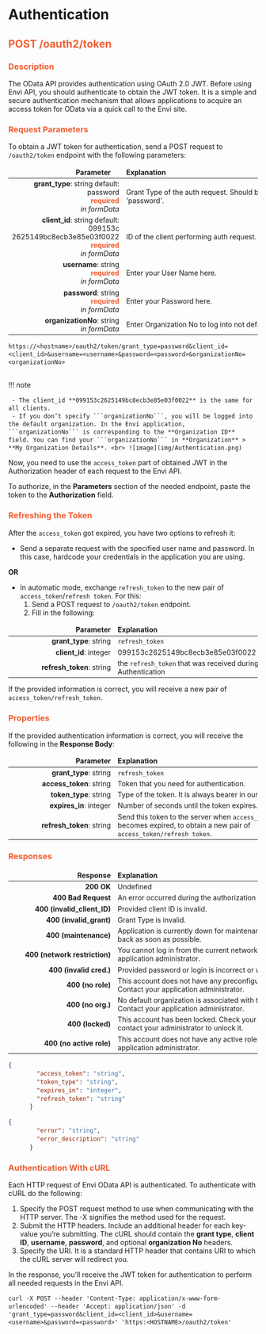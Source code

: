 # Authentication

## <span style="color: #F05D30">POST /oauth2/token</span>

### <span style="color: #F05D30">Description</span>
The OData API provides authentication using OAuth 2.0 JWT. Before using Envi API, you should authenticate to obtain the JWT token. It is a simple and secure authentication mechanism that allows applications to acquire an access token for OData via a quick call to the Envi site.

### <span style="color: #F05D30">Request Parameters</span>
To obtain a JWT token for authentication, send a POST request to ```/oauth2/token``` endpoint with the following parameters:

<style>
td, th {
   border: none!important;
}
</style>
| <div style="width:200px">Parameter</div>     |  <div style="width:380px">Explanation</div>         |                      
|-----:|:-------|
|**grant_type**: string default: <br> password <br> <span style="color: #F05D30">**required**</span> <br> *in formData* | Grant Type of the auth request. Should be set to 'password'.|
|**client_id**: string default:<br> 099153c<br> 2625149bc8ecb3e85e03f0022 <br> <span style="color: #F05D30">**required**</span> <br> *in formData* | ID of the client performing auth request. |
|**username**: string <br> <span style="color: #F05D30">**required**</span> <br> *in formData* | Enter your User Name here. |
|**password**: string <br> <span style="color: #F05D30">**required**</span> <br> *in formData* | Enter your Password here. |
|**organizationNo**: string <br>*in formData* |Enter Organization No to log into not default organization. |

``` title="Example"
https://<hostname>/oauth2/token/grant_type=password&client_id=<client_id>&username=<username>&password=<password>&organizationNo=<organizationNo>
        
``` 

!!! note

     - The client_id **099153c2625149bc8ecb3e85e03f0022** is the same for all clients.
     - If you don’t specify ```organizationNo```, you will be logged into the default organization. In the Envi application, ```organizationNo``` is corresponding to the **Organization ID** field. You can find your ```organizationNo``` in **Organization** > **My Organization Details**. <br> ![image](img/Authentication.png)

Now, you need to use the ```access_token``` part of obtained JWT in the Authorization header of each request to the Envi API.

To authorize, in the **Parameters** section of the needed endpoint, paste the token to the **Authorization** field.


### <span style="color: #F05D30">Refreshing the Token</span>
After the ```access_token``` got expired, you have two options to refresh it:

 - Send a separate request with the specified user name and password. In this case, hardcode your credentials in the application you are using.

**OR**

 - In automatic mode, exchange ```refresh_token``` to the new pair of ```access_token```/```refresh token```. For this:
    1. Send a POST request to ```/oauth2/token``` endpoint.
    2. Fill in the following:

<style>
td, th {
   border: none!important;
}
</style>
| <div style="width:200px">Parameter</div>     |  <div style="width:380px">Explanation</div>         |                      
|-----:|:-------|
|**grant_type**: string | ```refresh_token``` |
|**client_id**: integer | 099153c2625149bc8ecb3e85e03f0022 |
|**refresh_token**: string| the ```refresh_token``` that was received during Authentication |

If the provided information is correct, you will receive a new pair of ```access_token/refresh_token```.

### <span style="color: #F05D30">Properties</span>
If the provided authentication information is correct, you will receive the following in the **Response Body**:

<style>
td, th {
   border: none!important;
}
</style>
| <div style="width:200px">Parameter</div>     |  <div style="width:380px">Explanation</div>         |                      
|-----:|:-------|
|**grant_type**: string | ```refresh_token``` |
|**access_token**: string| Token that you need for authentication. |
|**token_type**: string | Type of the token. It is always bearer in our app. |
|**expires_in**: integer | Number of seconds until the token expires. |
|**refresh_token**: string | Send this token to the server when ```access_token``` becomes expired, to obtain a new pair of ```access_token/refresh token```. |



### <span style="color: #F05D30">Responses</span>

<style>
td, th {
   border: none!important;
}
</style>
| <div style="width:200px">Response</div>     |  <div style="width:380px">Explanation</div>         |                      
|-----:|:-------|
|**200 OK**|Undefined|
|**400 Bad Request**| An error occurred during the authorization process. |
|**400 (invalid_client_ID)** | Provided client ID is invalid. |
|**400 (invalid_grant)** | Grant Type is invalid. |
|**400 (maintenance)**| Application is currently down for maintenance. It will be back as soon as possible. |
|**400 (network restriction)** | You cannot log in from the current network. Contact your application administrator. |
|**400 (invalid cred.)** | Provided password or login is incorrect or was mistyped.  |
|**400 (no role)**| This account does not have any preconfigured role. Contact your application administrator. |
|**400 (no org.)** | No default organization is associated with this account. Contact your application administrator. |
|**400 (locked)** | This account has been locked. Check your email or contact your administrator to unlock it. |
|**400 (no active role)** | This account does not have any active role. Contact your application administrator. |

``` json title="Response Example (200 OK)"
{
        "access_token": "string",
        "token_type": "string",
        "expires_in": "integer",
        "refresh_token": "string"
      }
```

``` json title="Response Example (400 Bad Request)"
{
        "error": "string",
        "error_description": "string"
      }
```

### <span style="color: #F05D30">Authentication With cURL</span>
Each HTTP request of Envi OData API is authenticated. To authenticate with cURL do the following:

1. Specify the POST request method to use when communicating with the HTTP server. The -X signifies the method used for the request.
2. Submit the HTTP headers. Include an additional header for each key-value you’re submitting. The cURL should contain the **grant type**, **client ID**, **username**, **password**, and optional **organization No** headers.
3. Specify the URI. It is a standard HTTP header that contains URI to which the cURL server will redirect you.

In the response, you’ll receive the JWT token for authentication to perform all needed requests in the Envi API.

``` title="Example"
curl -X POST --header 'Content-Type: application/x-www-form-urlencoded' --header 'Accept: application/json' -d 'grant_type=password&client_id=<client_id>&username=<username>&password=<password>' 'https:<HOSTNAME>/oauth2/token'
        
``` 
